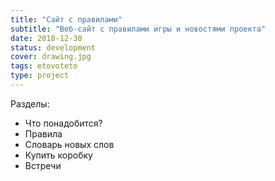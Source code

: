 ```yaml
---
title: "Сайт с правилами"
subtitle: "Веб-сайт с правилами игры и новостями проекта"
date: 2018-12-30
status: development
cover: drawing.jpg
tags: etovoteto
type: project
---
```


Разделы:

- Что понадобится?
- Правила
- Словарь новых слов
- Купить коробку
- Встречи
